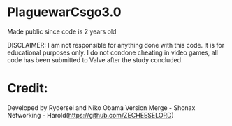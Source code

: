 # PlaguewarCsgo3.0

Made public since code is 2 years old

DISCLAIMER: I am not responsible for anything done with this code. It is for educational purposes only. I do not condone cheating in video games, all code has been submitted to Valve after the study concluded.

# Credit:
Developed by Rydersel and Niko Obama
Version Merge - Shonax
Networking - Harold(https://github.com/ZECHEESELORD)

